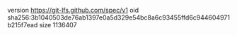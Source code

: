 version https://git-lfs.github.com/spec/v1
oid sha256:3b1040503de76ab1397e0a5d329e54bc8a6c93455ffd6c944604971b215f7ead
size 1136407
